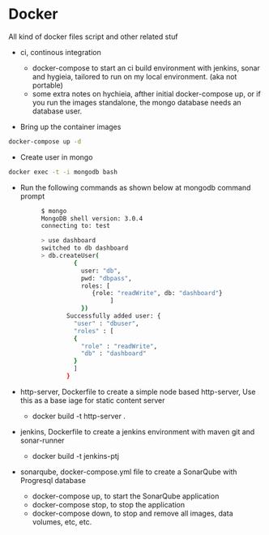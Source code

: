 Docker
=======
All kind of docker files script and other related stuf
* ci, continous integration
  * docker-compose to start an ci build environment with jenkins, sonar and hygieia, tailored to run on my local environment. (aka not portable)
  * some extra notes on hychieia, afther initial docker-compose up, or if you run the images standalone, the mongo database needs an database user. 
  
* Bring up the container images

```bash
docker-compose up -d
```

  * Create user in mongo

```bash
docker exec -t -i mongodb bash
```

  * Run the following commands as shown below at mongodb command prompt

```bash
         $ mongo  
         MongoDB shell version: 3.0.4
         connecting to: test  

         > use dashboard
         switched to db dashboard
         > db.createUser(
                  {
                    user: "db",
                    pwd: "dbpass",
                    roles: [
                       {role: "readWrite", db: "dashboard"}
                            ]
                    })
                Successfully added user: {
                  "user" : "dbuser",
                  "roles" : [
                  {
                    "role" : "readWrite",
                    "db" : "dashboard"
                  }
                  ]
                }  
```
  
* http-server, Dockerfile to create a simple node based http-server, Use this as a base iage for static content server
  * docker build -t http-server .

* jenkins, Dockerfile to create a jenkins environment with maven git and sonar-runner
  * docker build -t jenkins-ptj
  
* sonarqube, docker-compose.yml file to create a SonarQube with Progresql database
  * docker-compose up, to start the SonarQube application
  * docker-compose stop, to stop the application
  * docker-compose down, to stop and remove all images, data volumes, etc, etc.

